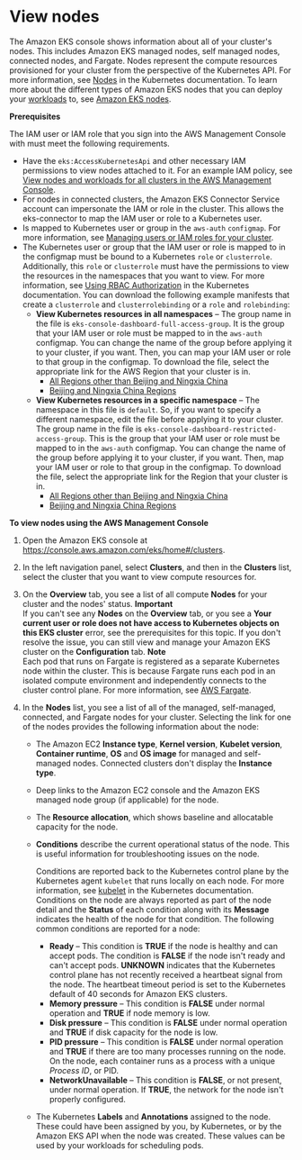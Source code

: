 # View nodes<a name="view-nodes"></a>

The Amazon EKS console shows information about all of your cluster's nodes\. This includes Amazon EKS managed nodes, self managed nodes, connected nodes, and Fargate\. Nodes represent the compute resources provisioned for your cluster from the perspective of the Kubernetes API\. For more information, see [Nodes](https://kubernetes.io/docs/concepts/architecture/nodes/) in the Kubernetes documentation\. To learn more about the different types of Amazon EKS nodes that you can deploy your [workloads](view-workloads.md) to, see [Amazon EKS nodes](eks-compute.md)\.

**Prerequisites**

The IAM user or IAM role that you sign into the AWS Management Console with must meet the following requirements\.
+ Have the `eks:AccessKubernetesApi` and other necessary IAM permissions to view nodes attached to it\. For an example IAM policy, see [View nodes and workloads for all clusters in the AWS Management Console](security_iam_id-based-policy-examples.md#policy_example3)\.
+ For nodes in connected clusters, the Amazon EKS Connector Service account can impersonate the IAM or role in the cluster\. This allows the eks\-connector to map the IAM user or role to a Kubernetes user\. 
+ Is mapped to Kubernetes user or group in the `aws-auth` `configmap`\. For more information, see [Managing users or IAM roles for your cluster](add-user-role.md)\.
+ The Kubernetes user or group that the IAM user or role is mapped to in the configmap must be bound to a Kubernetes `role` or `clusterrole`\. Additionally, this `role` or `clusterrole` must have the permissions to view the resources in the namespaces that you want to view\. For more information, see [Using RBAC Authorization](https://kubernetes.io/docs/reference/access-authn-authz/rbac/) in the Kubernetes documentation\. You can download the following example manifests that create a `clusterrole` and `clusterrolebinding` or a `role` and `rolebinding`:
  + **View Kubernetes resources in all namespaces** – The group name in the file is `eks-console-dashboard-full-access-group`\. It is the group that your IAM user or role must be mapped to in the `aws-auth` configmap\. You can change the name of the group before applying it to your cluster, if you want\. Then, you can map your IAM user or role to that group in the configmap\. To download the file, select the appropriate link for the AWS Region that your cluster is in\.
    + [All Regions other than Beijing and Ningxia China](https://amazon-eks.s3.us-west-2.amazonaws.com/docs/eks-console-full-access.yaml)
    + [Beijing and Ningxia China Regions](https://amazon-eks.s3.cn-north-1.amazonaws.com.cn/docs/eks-console-full-access.yaml)
  + **View Kubernetes resources in a specific namespace** – The namespace in this file is `default`\. So, if you want to specify a different namespace, edit the file before applying it to your cluster\. The group name in the file is `eks-console-dashboard-restricted-access-group`\. This is the group that your IAM user or role must be mapped to in the `aws-auth` configmap\. You can change the name of the group before applying it to your cluster, if you want\. Then, map your IAM user or role to that group in the configmap\. To download the file, select the appropriate link for the Region that your cluster is in\.
    + [All Regions other than Beijing and Ningxia China](https://amazon-eks.s3.us-west-2.amazonaws.com/docs/eks-console-restricted-access.yaml)
    + [Beijing and Ningxia China Regions](https://amazon-eks.s3.cn-north-1.amazonaws.com.cn/docs/eks-console-restricted-access.yaml)

**To view nodes using the AWS Management Console**

1. Open the Amazon EKS console at [https://console\.aws\.amazon\.com/eks/home\#/clusters](https://console.aws.amazon.com/eks/home#/clusters)\.

1. In the left navigation panel, select **Clusters**, and then in the **Clusters** list, select the cluster that you want to view compute resources for\.

1. On the **Overview** tab, you see a list of all compute **Nodes** for your cluster and the nodes' status\.
**Important**  
If you can't see any **Nodes** on the **Overview** tab, or you see a **Your current user or role does not have access to Kubernetes objects on this EKS cluster** error, see the prerequisites for this topic\. If you don't resolve the issue, you can still view and manage your Amazon EKS cluster on the **Configuration** tab\.
**Note**  
Each pod that runs on Fargate is registered as a separate Kubernetes node within the cluster\. This is because Fargate runs each pod in an isolated compute environment and independently connects to the cluster control plane\. For more information, see [AWS Fargate](fargate.md)\.

1. In the **Nodes** list, you see a list of all of the managed, self\-managed, connected, and Fargate nodes for your cluster\. Selecting the link for one of the nodes provides the following information about the node:
   + The Amazon EC2 **Instance type**, **Kernel version**, **Kubelet version**, **Container runtime**, **OS** and **OS image** for managed and self\-managed nodes\. Connected clusters don't display the **Instance type**\.
   + Deep links to the Amazon EC2 console and the Amazon EKS managed node group \(if applicable\) for the node\.
   + The **Resource allocation**, which shows baseline and allocatable capacity for the node\.
   + **Conditions** describe the current operational status of the node\. This is useful information for troubleshooting issues on the node\. 

     Conditions are reported back to the Kubernetes control plane by the Kubernetes agent `kubelet` that runs locally on each node\. For more information, see [kubelet](https://kubernetes.io/docs/reference/command-line-tools-reference/kubelet/) in the Kubernetes documentation\. Conditions on the node are always reported as part of the node detail and the **Status** of each condition along with its **Message** indicates the health of the node for that condition\. The following common conditions are reported for a node:
     + **Ready** – This condition is **TRUE** if the node is healthy and can accept pods\. The condition is **FALSE** if the node isn't ready and can't accept pods\. **UNKNOWN** indicates that the Kubernetes control plane has not recently received a heartbeat signal from the node\. The heartbeat timeout period is set to the Kubernetes default of 40 seconds for Amazon EKS clusters\.
     + **Memory pressure** – This condition is **FALSE** under normal operation and **TRUE** if node memory is low\.
     + **Disk pressure** – This condition is **FALSE** under normal operation and **TRUE** if disk capacity for the node is low\.
     + **PID pressure** – This condition is **FALSE** under normal operation and **TRUE** if there are too many processes running on the node\. On the node, each container runs as a process with a unique *Process ID*, or PID\.
     + **NetworkUnavailable** – This condition is **FALSE**, or not present, under normal operation\. If **TRUE**, the network for the node isn't properly configured\.
   + The Kubernetes **Labels** and **Annotations** assigned to the node\. These could have been assigned by you, by Kubernetes, or by the Amazon EKS API when the node was created\. These values can be used by your workloads for scheduling pods\.